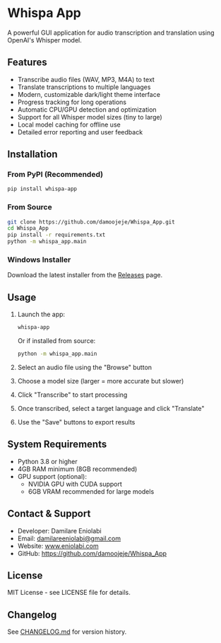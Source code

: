 # Whispa App

A powerful GUI application for audio transcription and translation using OpenAI's Whisper model.

## Features

- Transcribe audio files (WAV, MP3, M4A) to text
- Translate transcriptions to multiple languages
- Modern, customizable dark/light theme interface
- Progress tracking for long operations
- Automatic CPU/GPU detection and optimization
- Support for all Whisper model sizes (tiny to large)
- Local model caching for offline use
- Detailed error reporting and user feedback

## Installation

### From PyPI (Recommended)
```bash
pip install whispa-app
```

### From Source
```bash
git clone https://github.com/damoojeje/Whispa_App.git
cd Whispa_App
pip install -r requirements.txt
python -m whispa_app.main
```

### Windows Installer
Download the latest installer from the [Releases](https://github.com/damoojeje/Whispa_App/releases) page.

## Usage

1. Launch the app:
   ```bash
   whispa-app
   ```
   Or if installed from source:
   ```bash
   python -m whispa_app.main
   ```

2. Select an audio file using the "Browse" button
3. Choose a model size (larger = more accurate but slower)
4. Click "Transcribe" to start processing
5. Once transcribed, select a target language and click "Translate"
6. Use the "Save" buttons to export results

## System Requirements

- Python 3.8 or higher
- 4GB RAM minimum (8GB recommended)
- GPU support (optional):
  - NVIDIA GPU with CUDA support
  - 6GB VRAM recommended for large models

## Contact & Support

- Developer: Damilare Eniolabi
- Email: damilareeniolabi@gmail.com
- Website: www.eniolabi.com
- GitHub: https://github.com/damoojeje/Whispa_App

## License

MIT License - see LICENSE file for details.

## Changelog

See [CHANGELOG.md](CHANGELOG.md) for version history.